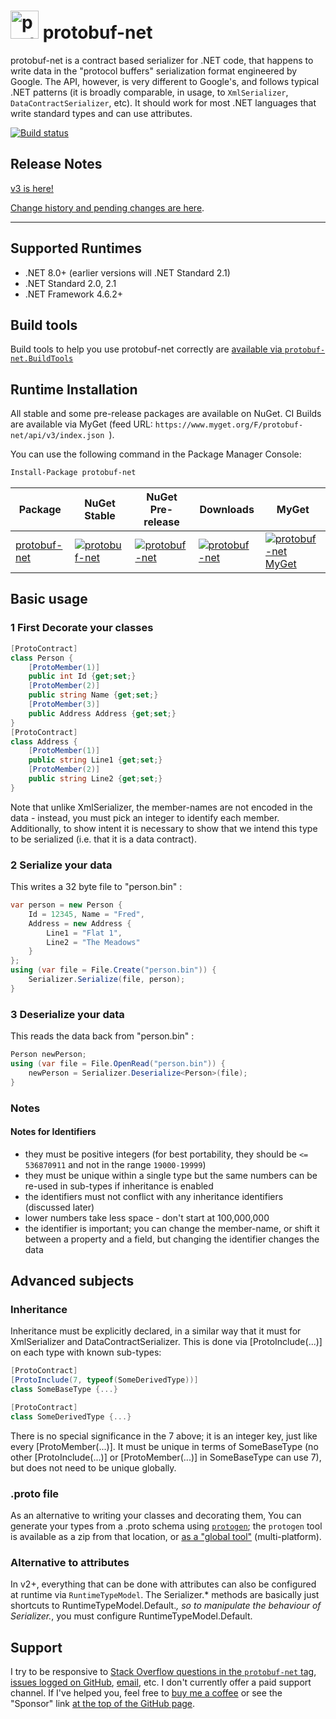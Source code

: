 # <img src="https://protogen.marcgravell.com/images/protobuf-net.svg" alt="protobuf-net logo" width="45" height="45"> protobuf-net
protobuf-net is a contract based serializer for .NET code, that happens to write data in the "protocol buffers" serialization format engineered by Google. The API, however, is very different to Google's, and follows typical .NET patterns (it is broadly comparable, in usage, to `XmlSerializer`, `DataContractSerializer`, etc). It should work for most .NET languages that write standard types and can use attributes.

[![Build status](https://ci.appveyor.com/api/projects/status/1pj6gk7h37bjn200/branch/main?svg=true)](https://ci.appveyor.com/project/StackExchange/protobuf-net/branch/main)

## Release Notes

[v3 is here!](https://protobuf-net.github.io/protobuf-net/3_0)

[Change history and pending changes are here](https://protobuf-net.github.io/protobuf-net/releasenotes).

---

## Supported Runtimes
- .NET 8.0+ (earlier versions will .NET Standard 2.1)
- .NET Standard 2.0, 2.1
- .NET Framework 4.6.2+

## Build tools

Build tools to help you use protobuf-net correctly are [available via `protobuf-net.BuildTools`](https://protobuf-net.github.io/protobuf-net/build_tools)

## Runtime Installation

All stable and some pre-release packages are available on NuGet. CI Builds are available via MyGet (feed URL: `https://www.myget.org/F/protobuf-net/api/v3/index.json `).

You can use the following command in the Package Manager Console:
```ps
Install-Package protobuf-net
```

| Package | NuGet Stable | NuGet Pre-release | Downloads | MyGet |
| ------- | ------------ | ----------------- | --------- | ----- |
| [protobuf-net](https://www.nuget.org/packages/protobuf-net/) | [![protobuf-net](https://img.shields.io/nuget/v/protobuf-net.svg)](https://www.nuget.org/packages/protobuf-net/) | [![protobuf-net](https://img.shields.io/nuget/vpre/protobuf-net.svg)](https://www.nuget.org/packages/protobuf-net/) | [![protobuf-net](https://img.shields.io/nuget/dt/protobuf-net.svg)](https://www.nuget.org/packages/protobuf-net/) | [![protobuf-net MyGet](https://img.shields.io/myget/protobuf-net/vpre/protobuf-net.svg)](https://www.myget.org/feed/protobuf-net/package/nuget/protobuf-net) |

## Basic usage

### 1 First Decorate your classes
```csharp
[ProtoContract]
class Person {
    [ProtoMember(1)]
    public int Id {get;set;}
    [ProtoMember(2)]
    public string Name {get;set;}
    [ProtoMember(3)]
    public Address Address {get;set;}
}
[ProtoContract]
class Address {
    [ProtoMember(1)]
    public string Line1 {get;set;}
    [ProtoMember(2)]
    public string Line2 {get;set;}
}
```
Note that unlike XmlSerializer, the member-names are not encoded in the data - instead, you must pick an integer to identify each member. Additionally, to show intent it is necessary to show that we intend this type to be serialized (i.e. that it is a data contract).

### 2 Serialize your data

This writes a 32 byte file to "person.bin" :
```csharp
var person = new Person {
    Id = 12345, Name = "Fred",
    Address = new Address {
        Line1 = "Flat 1",
        Line2 = "The Meadows"
    }
};
using (var file = File.Create("person.bin")) {
    Serializer.Serialize(file, person);
}
```

### 3 Deserialize your data

This reads the data back from "person.bin" :
```csharp
Person newPerson;
using (var file = File.OpenRead("person.bin")) {
    newPerson = Serializer.Deserialize<Person>(file);
}
```

### Notes 

#### Notes for Identifiers

* they must be positive integers (for best portability, they should be `<= 536870911` and not in the range `19000-19999`)
* they must be unique within a single type but the same numbers can be re-used in sub-types if inheritance is enabled 
* the identifiers must not conflict with any inheritance identifiers (discussed later) 
* lower numbers take less space - don't start at 100,000,000 
* the identifier is important; you can change the member-name, or shift it between a property and a field, but changing the identifier changes the data 

## Advanced subjects

### Inheritance

Inheritance must be explicitly declared, in a similar way that it must for XmlSerializer and DataContractSerializer. This is done via [ProtoInclude(...)] on each type with known sub-types: 

```csharp
[ProtoContract]
[ProtoInclude(7, typeof(SomeDerivedType))]
class SomeBaseType {...}

[ProtoContract]
class SomeDerivedType {...}
```
There is no special significance in the 7 above; it is an integer key, just like every [ProtoMember(...)]. It must be unique in terms of SomeBaseType (no other [ProtoInclude(...)] or [ProtoMember(...)] in SomeBaseType can use 7), but does not need to be unique globally. 

### .proto file

As an alternative to writing your classes and decorating them, You can generate your types from a .proto schema using [`protogen`](https://protogen.marcgravell.com/);
the `protogen` tool is available as a zip from that location, or [as a "global tool"](https://www.nuget.org/packages/protobuf-net.Protogen) (multi-platform).

### Alternative to attributes

In v2+, everything that can be done with attributes can also be configured at runtime via `RuntimeTypeModel`. The Serializer.* methods are basically just shortcuts to RuntimeTypeModel.Default.*, so to manipulate the behaviour of Serializer.*, you must configure RuntimeTypeModel.Default. 

## Support

I try to be responsive to [Stack Overflow questions in the `protobuf-net` tag](https://stackoverflow.com/questions/tagged/protobuf-net), [issues logged on GitHub](https://github.com/protobuf-net/protobuf-net), [email](mailto:marc.gravell@gmail.com), etc. I don't currently offer a paid support channel. If I've helped you, feel free to [buy me a coffee](https://buymeacoff.ee/marcgravell) or see the "Sponsor" link [at the top of the GitHub page](https://github.com/protobuf-net/protobuf-net).
